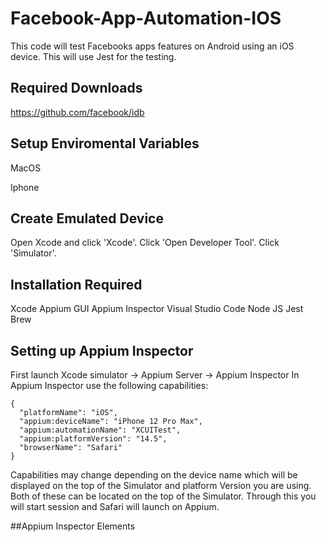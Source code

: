 # Facebook-App-Automation-IOS
 This code will test Facebooks apps features on Android using an iOS device. This will use Jest for the testing. 
## Required Downloads
https://github.com/facebook/idb

## Setup Enviromental Variables

MacOS

Iphone 

## Create Emulated Device
Open Xcode and click 'Xcode'. Click 'Open Developer Tool'. Click 'Simulator'.

## Installation Required 
Xcode
Appium GUI 
Appium Inspector
Visual Studio Code
Node JS
Jest 
Brew 

## Setting up Appium Inspector 
First launch Xcode simulator -> Appium Server -> Appium Inspector 
In Appium Inspector use the following capabilities: 
```
{
  "platformName": "iOS",
  "appium:deviceName": "iPhone 12 Pro Max",
  "appium:automationName": "XCUITest",
  "appium:platformVersion": "14.5",
  "browserName": "Safari"
}
```
Capabilities may change depending on the device name which will be displayed on the top of the Simulator and platform Version you are using. Both of these can be located on the top of the Simulator. Through this you will start session and Safari will launch on Appium. 

##Appium Inspector Elements
